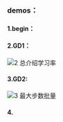 ### demos：
#### 1.begin：

#### 2.GD1：
![2 总介绍学习率](https://github.com/user-attachments/assets/33180088-96e8-419c-be17-488215f2e657)
#### 3.GD2:
![3 最大步数批量](https://github.com/user-attachments/assets/4f4e9007-28f3-4c6f-bd7e-06553ce7c83e)
#### 4.
